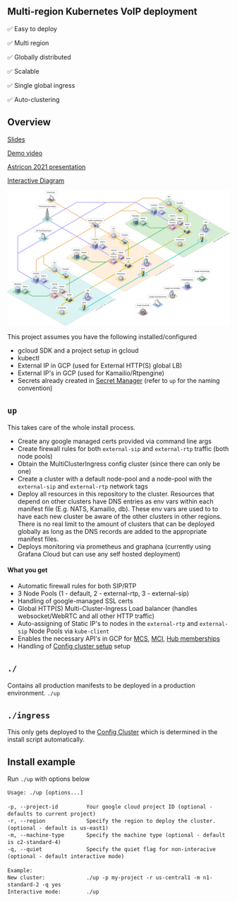 ## Multi-region Kubernetes VoIP deployment

:white_check_mark: Easy to deploy

:white_check_mark: Multi region

:white_check_mark: Globally distributed

:white_check_mark: Scalable

:white_check_mark: Single global ingress

:white_check_mark: Auto-clustering

## Overview

[Slides](https://vibrant-easley-d0491e.netlify.app)

[Demo video](https://www.youtube.com/watch?v=MZDJuwR31KI)

[Astricon 2021 presentation](https://www.youtube.com/watch?v=vgOIIdYovZk&list=PLighc-2vlRgQTRb0PQCfFMDHuWjoUAKg4&index=3)

[Interactive Diagram](https://isoflow.io/project/cknuw4pyddjjq0738cnikqcbv)

![Image](./Architecture.png)

This project assumes you have the following installed/configured
* gcloud SDK and a project setup in gcloud
* kubectl
* External IP in GCP (used for External HTTP(S) global LB)
* External IP's in GCP (used for Kamailio/Rtpengine)
* Secrets already created in [Secret Manager](https://console.cloud.google.com/security/secret-manager) (refer to `up` for the naming convention)


`up` 
----------
This takes care of the whole install process.
* Create any google managed certs provided via command line args
* Create firewall rules for both `external-sip` and `external-rtp` traffic (both node pools)
* Obtain the MultiClusterIngress config cluster (since there can only be one)
* Create a cluster with a default node-pool and a node-pool with the `external-sip` and `external-rtp` network tags
* Deploy all resources in this repository to the cluster. Resources that depend on other clusters have DNS entries as env vars within each manifest file (E.g. NATS, Kamailio, db). These env vars are used to to have each new cluster be aware of the other clusters in other regions. There is no real limit to the amount of clusters that can be deployed globally as long as the DNS records are added to the appropriate manifest files.
* Deploys monitoring via prometheus and graphana (currently using Grafana Cloud but can use any self hosted deployment)

#### What you get
* Automatic firewall rules for both SIP/RTP
* 3 Node Pools (1 - default, 2 - external-rtp, 3 - external-sip)
* Handling of google-managed SSL certs
* Global HTTP(S) Multi-Cluster-Ingress Load balancer (handles websocket/WebRTC and all other HTTP traffic)
* Auto-assigning of Static IP's to nodes in the `external-rtp` and `external-sip` Node Pools via `kube-client`
* Enables the necessary API's in GCP for [MCS](https://cloud.google.com/kubernetes-engine/docs/how-to/multi-cluster-services), [MCI](https://cloud.google.com/kubernetes-engine/docs/concepts/multi-cluster-ingress), [Hub memberships](https://cloud.google.com/anthos/multicluster-management/connect/registering-a-cluster?cloudshell=true)
* Handling of [Config cluster setup](https://cloud.google.com/kubernetes-engine/docs/concepts/multi-cluster-ingress#config_cluster_design) setup

`./`
---------
Contains all production manifests to be deployed in a production environment. `./up`

`./ingress`
---------
This only gets deployed to the [Config Cluster](https://cloud.google.com/kubernetes-engine/docs/concepts/multi-cluster-ingress#config_cluster_design) which is determined in the install script automatically.

## Install example

Run `./up` with options below
```
Usage: ./up [options...]

-p, --project-id         Your google cloud project ID (optional - defaults to current project)
-r, --region             Specify the region to deploy the cluster. (optional - default is us-east1)
-m, --machine-type       Specify the machine type (optional - default is c2-standard-4)
-q, --quiet              Specify the quiet flag for non-interacive (optional - default interactive mode)

Example:
New cluster:             ./up -p my-project -r us-central1 -m n1-standard-2 -q yes
Interactive mode:        ./up
```
